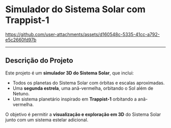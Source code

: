 # Simulador do Sistema Solar com Trappist-1

https://github.com/user-attachments/assets/d160548c-5335-41cc-a792-e5c2660fd97b

---

## Descrição do Projeto

Este projeto é um **simulador 3D do Sistema Solar**, que inclui:

- Todos os planetas do Sistema Solar com órbitas e escalas aproximadas.
- Uma **segunda estrela**, uma anã-vermelha, orbitando o Sol além de Netuno.
- Um sistema planetário inspirado em **Trappist-1** orbitando a anã-vermelha.

O objetivo é permitir a **visualização e exploração em 3D** do Sistema Solar junto com um sistema estelar adicional.
